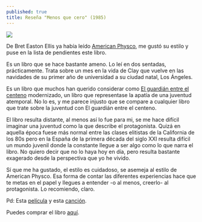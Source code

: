 ```yaml
---
published: true
title: Reseña "Menos que cero" (1985)
---
```

![](http://i.imgur.com/trloqaq.jpg)

De Bret Easton Ellis ya había leído [American Physco](https://www.amazon.es/dp/0307278638/), me gustó su estilo y puse en la lista de pendientes este libro.

Es un libro que se hace bastante ameno. Lo leí en dos sentadas, prácticamente. Trata sobre un mes en la vida de Clay que vuelve en las navidades de su primer año de universidad a su ciudad natal, Los Ángeles.

Es un libro que muchos han querido considerar como [El guardián entre el centeno](https://www.amazon.es/dp/8420674206/) modernizado, un libro que representase la apatía de una juventud atemporal. No lo es, y me parece injusto que se compare a cualquier libro que trate sobre la juventud con El guardián entre el centeno. 

El libro resulta distante, al menos así lo fue para mi, se me hace difícil imaginar una juventud como la que describe el protagonista. Quizá en aquella época fuese más normal entre las clases elitistas de la California de los 80s pero en la España de la primera década del siglo XXI resulta difícil un mundo juvenil donde la constante llegue a ser algo como lo que narra el libro. No quiero decir que no lo haya hoy en día, pero resulta bastante exagerado desde la perspectiva que yo he vivido.

Sí que me ha gustado, el estilo es cuidadoso, se asemeja al estilo de American Physco. Esa forma de contar las diferentes experiencias hace que te metas en el papel y llegues a entender -o al menos, creerlo- al protagonista. Lo recomiendo, claro. 

Pd: Esta [película](http://www.filmaffinity.com/es/film763211.html) y esta [canción](https://www.youtube.com/watch?v=fe4EK4HSPkI).


Puedes comprar el libro [aquí](https://www.amazon.es/dp/8433920561/).
